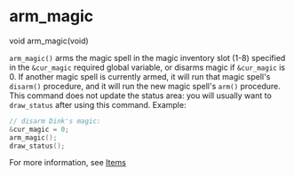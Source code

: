 # arm_magic

<Prototype>void arm_magic(void)</Prototype>

`arm_magic()` arms the magic spell in the magic inventory slot (1-8) specified in the `&cur_magic` required global variable, or disarms magic if `&cur_magic` is 0. If another magic spell is currently armed, it will run that magic spell's `disarm()` procedure, and it will run the new magic spell's `arm()` procedure. This command does not update the status area: you will usually want to `draw_status` after using this command. Example:

```c
// disarm Dink's magic:
&cur_magic = 0;
arm_magic();
draw_status();
```

For more information, see [Items](../guide/items.md)
